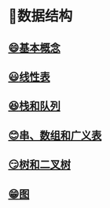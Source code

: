 # :notebook_with_decorative_cover:数据结构
## [:smile:基本概念](数据结构/基本概念.md)
## [:smiley:线性表](数据结构/线性表.md)
## [:laughing:栈和队列](数据结构/栈和队列.md)
## [:blush:串、数组和广义表](数据结构/串、数组和广义表.md)
## [:smirk:树和二叉树](数据结构/树和二叉树.md)
## [:grin:图](数据结构/图.md)